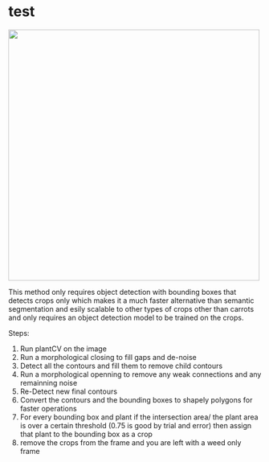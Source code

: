 # test
<img src="https://i.postimg.cc/zfs0mVBc/download.png" width="500" height="500">

This method only requires object detection with bounding boxes that detects crops only which makes it a much faster alternative than semantic segmentation and esily scalable to other types of crops other than carrots and only requires an object detection model to be trained on the crops.

Steps:
1. Run plantCV on the image
2. Run a morphological closing to fill gaps and de-noise
3. Detect all the contours and fill them to remove child contours
4. Run a morphological openning to remove any weak connections and any remainning noise
5. Re-Detect new final contours
6. Convert the contours and the bounding boxes to shapely polygons for faster operations
7. For every bounding box and plant if the intersection area/ the plant area is over a certain threshold (0.75 is good by trial and error) then assign that plant to the bounding box as a crop
8. remove the crops from the frame and you are left with a weed only frame

